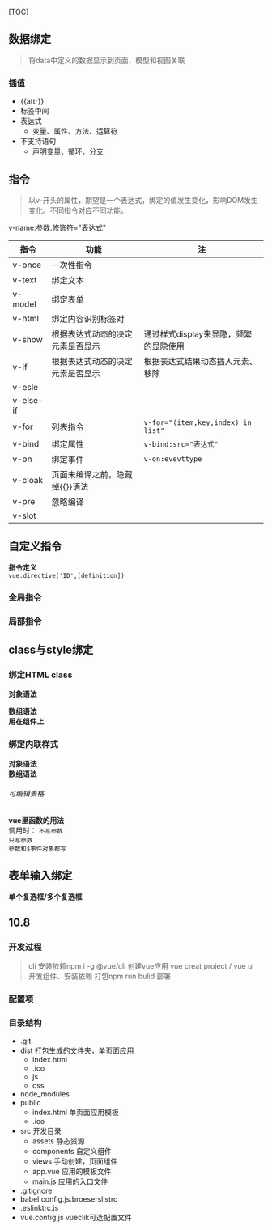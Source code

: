 [TOC]
## 数据绑定
> 将data中定义的数据显示到页面，模型和视图关联

### 插值
- {{attr}}
- 标签中间
- 表达式
  - 变量、属性、方法、运算符
- 不支持语句
  - 声明变量、循环、分支


## 指令
> 以v-开头的属性，期望是一个表达式，绑定的值发生变化，影响DOM发生变化。不同指令对应不同功能。

v-name:参数.修饰符="表达式"

|指令|功能|注
|---|---|---
|v-once|一次性指令|
|v-text|绑定文本|
|v-model|绑定表单|
|v-html|绑定内容识别标签对|
|v-show|根据表达式动态的决定元素是否显示|通过样式display来显隐，频繁的显隐使用
|v-if|根据表达式动态的决定元素是否显示|根据表达式结果动态插入元素、移除
|v-esle||
|v-else-if||
|v-for|列表指令|`v-for="(item,key,index) in list"`
|v-bind|绑定属性|`v-bind:src="表达式"`
|v-on|绑定事件|`v-on:evevttype`
|v-cloak|页面未编译之前，隐藏掉{{}}语法|
|v-pre|忽略编译|
|v-slot||

## 自定义指令
**指令定义**  
`vue.directive('ID',[definition])`

### 全局指令

### 局部指令

## class与style绑定  
### 绑定HTML class  
**对象语法**  

**数组语法**  
**用在组件上**
### 绑定内联样式  
**对象语法**  
**数组语法**

###### 可编辑表格
**vue里函数的用法**  
调用时：
`不写参数`  
`只写参数`  
`参数和$事件对象都写`  

## 表单输入绑定
**单个复选框/多个复选框**  






## 10.8

### 开发过程
> cli 安装依赖npm i -g @vue/cli
> 创建vue应用 vue creat project / vue ui     
> 开发组件、安装依赖
> 打包npm run bulid
> 部署

### 配置项

### 目录结构
- .git
- dist 打包生成的文件夹，单页面应用
  - index.html
  - .ico
  - js
  - css
- node_modules
- public
  - index.html  单页面应用模板
  - .ico  
- src 开发目录
  - assets 静态资源
  - components 自定义组件
  - views 手动创建，页面组件
  - app.vue 应用的模板文件
  - main.js 应用的入口文件
- .gitignore
- babel.config.js.broeserslistrc
- .eslinktrc.js
- vue.config.js vueclik可选配置文件


